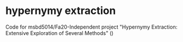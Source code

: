 # hypernymy extraction
Code for msbd5014/Fa20-Independent project "Hypernymy Extraction: Extensive Exploration of Several Methods" ()
